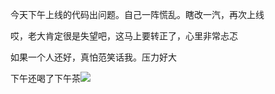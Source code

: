今天下午上线的代码出问题。自己一阵慌乱。瞎改一汽，再次上线

哎，老大肯定很是失望吧，这马上要转正了，心里非常忐忑

如果一个人还好，真怕范笑话我。压力好大


下午还喝了下午茶![](http://upload-images.jianshu.io/upload_images/6904315-f9ba9d7250905250.jpg?imageMogr2/auto-orient/strip%7CimageView2/2/w/1080/q/50)
